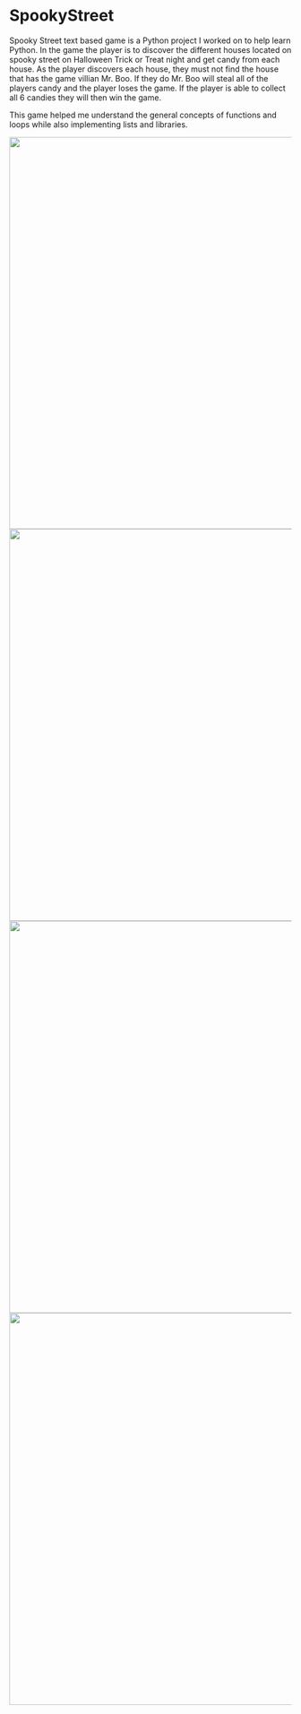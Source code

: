 # SpookyStreet
Spooky Street text based game is a Python project I worked on to help learn Python. In the game the player is to discover the different houses located on spooky street on Halloween Trick or Treat night and get candy from each house. As the player discovers each house, they must not find the house that has the game villian Mr. Boo. If they do Mr. Boo will steal all of the players candy and the player loses the game. If the player is able to collect all 6 candies they will then win the game.

This game helped me understand the general concepts of functions and loops while also implementing lists and libraries.

<img src="https://user-images.githubusercontent.com/87762449/141656740-83d0a7d2-7854-4b3e-b794-eddabb703d35.jpg" width = 700>
<img src="https://user-images.githubusercontent.com/87762449/141656743-3af58be2-b7ab-4205-a694-10cb62d093ca.jpg" width = 700>
<img src="https://user-images.githubusercontent.com/87762449/141656746-6ce25f9d-fbdc-42b1-bdee-936cdc7b515c.jpg" width = 700>
<img src="https://user-images.githubusercontent.com/87762449/141656750-17fd7d65-775b-498e-9946-8b9a45d31ed3.jpg" width = 700>

